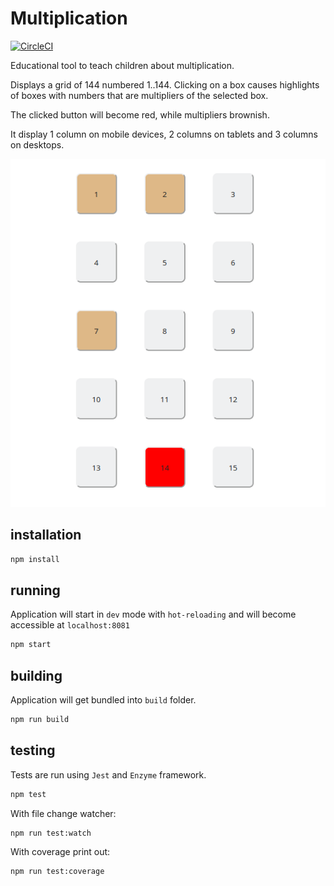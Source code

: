 # Multiplication

[![CircleCI](https://circleci.com/gh/stormcrows/multiplication.svg?style=svg)](https://circleci.com/gh/stormcrows/multiplication)

Educational tool to teach children about multiplication.

Displays a grid of 144 numbered 1..144.
Clicking on a box causes highlights of boxes with numbers that are multipliers of the selected box.

The clicked button will become red, while multipliers brownish.

It display 1 column on mobile devices, 2 columns on tablets and 3 columns on desktops.

![multiplication](./public/screenshot.png)

## installation

```bash
npm install
```

## running

Application will start in `dev` mode with `hot-reloading` and will become accessible at `localhost:8081`

```bash
npm start
```

## building

Application will get bundled into `build` folder.

```bash
npm run build
```

## testing

Tests are run using `Jest` and `Enzyme` framework.

```bash
npm test
```

With file change watcher:

```bash
npm run test:watch
```

With coverage print out:

```bash
npm run test:coverage
```
